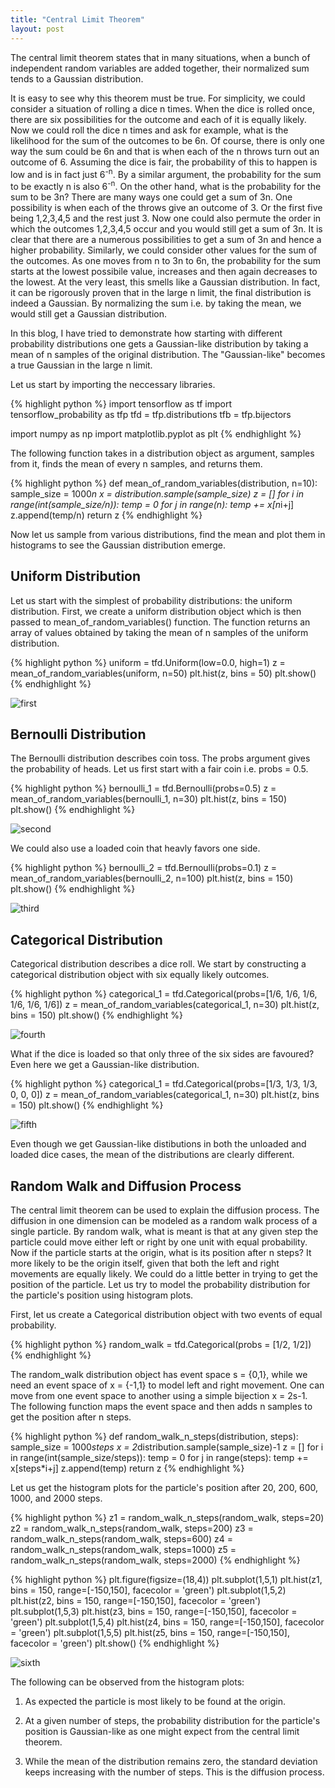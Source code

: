 ```yaml
---
title: "Central Limit Theorem"
layout: post
---
```


The central limit theorem states that in many situations, when a bunch of independent random variables are added together, their normalized sum tends to a Gaussian distribution.

It is easy to see why this theorem must be true. For simplicity, we could consider a situation of rolling a dice n times. When the dice is rolled once, there are six possibilities for the outcome and each of it is equally likely. Now we could roll the dice n times and ask for example, what is the likelihood for the sum of the outcomes to be 6n. Of course, there is only one way the sum could be 6n and that is when each of the n throws turn out an outcome of 6. Assuming the dice is fair, the probability of this to happen is low and is in fact just 6<sup>-n</sup>. By a similar argument, the probability for the sum to be exactly n is also 6<sup>-n</sup>. On the other hand, what is the probability for the sum to be 3n? There are many ways one could get a sum of 3n. One possibility is when each of the throws give an outcome of 3. Or the first five being 1,2,3,4,5 and the rest just 3. Now one could also permute the order in which the outcomes 1,2,3,4,5 occur and you would still get a sum of 3n. It is clear that there are a numerous possibilities to get a sum of 3n and hence a higher probability. Similarly, we could consider other values for the sum of the outcomes. As one moves from n to 3n to 6n, the probability for the sum starts at the lowest possibile value, increases and then again decreases to the lowest. At the very least, this smells like a Gaussian distribution. In fact, it can be rigorously proven that in the large n limit, the final distribution is indeed a Gaussian. By normalizing the sum i.e. by taking the mean, we would still get a Gaussian distribution.

In this blog, I have tried to demonstrate how starting with different probability distributions one gets a Gaussian-like distribution by taking a mean of n samples of the original distribution. The "Gaussian-like" becomes a true Gaussian in the large n limit.

Let us start by importing the neccessary libraries.

{% highlight python %}
import tensorflow as tf
import tensorflow_probability as tfp
tfd = tfp.distributions
tfb = tfp.bijectors

import numpy as np
import matplotlib.pyplot as plt
{% endhighlight %}

The following function takes in a distribution object as argument, samples from it, finds the mean of every n samples, and returns them.

{% highlight python %}
def mean_of_random_variables(distribution, n=10):
    sample_size = 1000*n
    x = distribution.sample(sample_size)
    z = []
    for i in range(int(sample_size/n)):
        temp = 0
        for j in range(n):
            temp += x[n*i+j]
        z.append(temp/n)
    return z
{% endhighlight %}    

Now let us sample from various distributions, find the mean and plot them in histograms to see the Gaussian distribution emerge.

## Uniform Distribution
Let us start with the simplest of probability distributions: the uniform distribution. First, we create a uniform distribution object which is then passed to mean_of_random_variables() function. The function returns an array of values obtained by taking the mean of n samples of the uniform distribution.

{% highlight python %}
uniform = tfd.Uniform(low=0.0, high=1)
z = mean_of_random_variables(uniform, n=50)
plt.hist(z, bins = 50)
plt.show()
{% endhighlight %}

![first](/assets/first.png)

## Bernoulli Distribution
The Bernoulli distribution describes coin toss. The probs argument gives the probability of heads. Let us first start with a fair coin i.e. probs = 0.5.

{% highlight python %}
bernoulli_1 = tfd.Bernoulli(probs=0.5)
z = mean_of_random_variables(bernoulli_1, n=30)
plt.hist(z, bins = 150)
plt.show()
{% endhighlight %}

![second](/assets/second.png)

We could also use a loaded coin that heavly favors one side.

{% highlight python %}
bernoulli_2 = tfd.Bernoulli(probs=0.1)
z = mean_of_random_variables(bernoulli_2, n=100)
plt.hist(z, bins = 150)
plt.show()
{% endhighlight %}

![third](/assets/third.png)

## Categorical Distribution
Categorical distribution describes a dice roll. We start by constructing a categorical distribution object with six equally likely outcomes.

{% highlight python %}
categorical_1 = tfd.Categorical(probs=[1/6, 1/6, 1/6, 1/6, 1/6, 1/6])
z = mean_of_random_variables(categorical_1, n=30)
plt.hist(z, bins = 150)
plt.show()
{% endhighlight %}

![fourth](/assets/fourth.png)

What if the dice is loaded so that only three of the six sides are favoured? Even here we get a Gaussian-like distribution.

{% highlight python %}
categorical_1 = tfd.Categorical(probs=[1/3, 1/3, 1/3, 0, 0, 0])
z = mean_of_random_variables(categorical_1, n=30)
plt.hist(z, bins = 150)
plt.show()
{% endhighlight %}

![fifth](/assets/fifth.png)

Even though we get Gaussian-like distibutions in both the unloaded and loaded dice cases, the mean of the distributions are clearly different.

## Random Walk and Diffusion Process

The central limit theorem can be used to explain the diffusion process. The diffusion in one dimension can be modeled as a random walk process of a single particle. By random walk, what is meant is that at any given step the particle could move either left or right by one unit with equal probability. Now if the particle starts at the origin, what is its position after n steps? It more likely to be the origin itself, given that both the left and right movements are equally likely. We could do a little better in trying to get the position of the particle. Let us try to model the probability distribution for the particle's position using histogram plots.

First, let us create a Categorical distribution object with two events of equal probability.

{% highlight python %}
random_walk = tfd.Categorical(probs = [1/2, 1/2])
{% endhighlight %}

The random_walk distribution object has event space s = {0,1}, while we need an event space of x = {-1,1} to model left and right movement. One can move from one event space to another using a simple bijection x = 2s-1. The following function maps the event space and then adds n samples to get the position after n steps.

{% highlight python %}
def random_walk_n_steps(distribution, steps):
    sample_size = 1000*steps
    x = 2*distribution.sample(sample_size)-1
    z = []
    for i in range(int(sample_size/steps)):
        temp = 0
        for j in range(steps):
            temp += x[steps*i+j]
        z.append(temp)
    return z
{% endhighlight %}

Let us get the histogram plots for the particle's position after 20, 200, 600, 1000, and 2000 steps.

{% highlight python %}
z1 = random_walk_n_steps(random_walk, steps=20)
z2 = random_walk_n_steps(random_walk, steps=200)
z3 = random_walk_n_steps(random_walk, steps=600)
z4 = random_walk_n_steps(random_walk, steps=1000)
z5 = random_walk_n_steps(random_walk, steps=2000)
{% endhighlight %}

{% highlight python %}
plt.figure(figsize=(18,4))
plt.subplot(1,5,1)
plt.hist(z1, bins = 150, range=[-150,150], facecolor = 'green')
plt.subplot(1,5,2)
plt.hist(z2, bins = 150, range=[-150,150], facecolor = 'green')
plt.subplot(1,5,3)
plt.hist(z3, bins = 150, range=[-150,150], facecolor = 'green')
plt.subplot(1,5,4)
plt.hist(z4, bins = 150, range=[-150,150], facecolor = 'green')
plt.subplot(1,5,5)
plt.hist(z5, bins = 150, range=[-150,150], facecolor = 'green')
plt.show()
{% endhighlight %}

![sixth](/assets/sixth.png)

The following can be observed from the histogram plots:

1) As expected the particle is most likely to be found at the origin.

2) At a given number of steps, the probability distribution for the particle's position is Gaussian-like as one might expect from the central limit theorem.

3) While the mean of the distribution remains zero, the standard deviation keeps increasing with the number of steps. This is the diffusion process.




